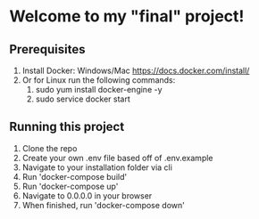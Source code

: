 # Welcome to my "final" project!

## Prerequisites

1. Install Docker: 
	Windows/Mac	https://docs.docker.com/install/
2. Or for Linux run the following commands:
	1. sudo yum install docker-engine -y
	2. sudo service docker start

## Running this project

1. Clone the repo
2. Create your own .env file based off of .env.example
3. Navigate to your installation folder via cli
4. Run 'docker-compose build'
5. Run 'docker-compose up'
6. Navigate to 0.0.0.0 in your browser
7. When finished, run 'docker-compose down'





